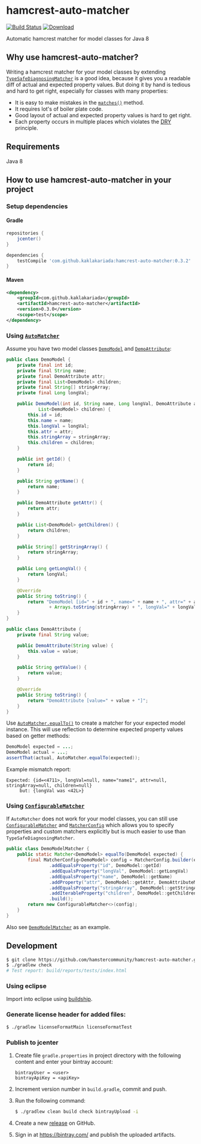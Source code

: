 # hamcrest-auto-matcher

[![Build Status](https://travis-ci.org/hamstercommunity/hamcrest-auto-matcher.svg?branch=master)](https://travis-ci.org/hamstercommunity/hamcrest-auto-matcher)
[![Download](https://api.bintray.com/packages/kaklakariada/maven/hamcrest-auto-matcher/images/download.svg)](https://bintray.com/kaklakariada/maven/hamcrest-auto-matcher/_latestVersion)

Automatic hamcrest matcher for model classes for Java 8

## Why use hamcrest-auto-matcher?

Writing a hamcrest matcher for your model classes by extending [`TypeSafeDiagnosingMatcher`](http://hamcrest.org/JavaHamcrest/javadoc/1.3/org/hamcrest/TypeSafeDiagnosingMatcher.html) is a good idea, because it gives you a readable diff of actual and expected property values. But doing it by hand is tedious and hard to get right, especially for classes with many properties:
* It is easy to make mistakes in the [`matches()`](http://hamcrest.org/JavaHamcrest/javadoc/1.3/org/hamcrest/TypeSafeDiagnosingMatcher.html#matches%28java.lang.Object%29) method.
* It requires lot's of boiler plate code.
* Good layout of actual and expected property values is hard to get right.
* Each property occurs in multiple places which violates the [DRY](https://en.wikipedia.org/wiki/Don't_repeat_yourself) principle.

## Requirements

Java 8

## How to use hamcrest-auto-matcher in your project

### Setup dependencies

#### Gradle
```groovy
repositories {
    jcenter()
}

dependencies {
    testCompile 'com.github.kaklakariada:hamcrest-auto-matcher:0.3.2'
}
```

#### Maven
```xml
<dependency>
    <groupId>com.github.kaklakariada</groupId>
    <artifactId>hamcrest-auto-matcher</artifactId>
    <version>0.3.0</version>
    <scope>test</scope>
</dependency>
```

### Using [`AutoMatcher`](src/main/java/com/github/hamstercommunity/matcher/auto/AutoMatcher.java)

Assume you have two model classes [`DemoModel`](src/test/java/com/github/hamstercommunity/matcher/model/DemoModel.java) and [`DemoAttribute`](src/test/java/com/github/hamstercommunity/matcher/model/DemoAttribute.java):

```java
public class DemoModel {
    private final int id;
    private final String name;
    private final DemoAttribute attr;
    private final List<DemoModel> children;
    private final String[] stringArray;
    private final Long longVal;

    public DemoModel(int id, String name, Long longVal, DemoAttribute attr, String[] stringArray,
            List<DemoModel> children) {
        this.id = id;
        this.name = name;
        this.longVal = longVal;
        this.attr = attr;
        this.stringArray = stringArray;
        this.children = children;
    }

    public int getId() {
        return id;
    }

    public String getName() {
        return name;
    }

    public DemoAttribute getAttr() {
        return attr;
    }

    public List<DemoModel> getChildren() {
        return children;
    }

    public String[] getStringArray() {
        return stringArray;
    }

    public Long getLongVal() {
        return longVal;
    }

    @Override
    public String toString() {
        return "DemoModel [id=" + id + ", name=" + name + ", attr=" + attr + ", children=" + children + ", stringArray="
                + Arrays.toString(stringArray) + ", longVal=" + longVal + "]";
    }
}

```

```java
public class DemoAttribute {
    private final String value;

    public DemoAttribute(String value) {
        this.value = value;
    }

    public String getValue() {
        return value;
    }

    @Override
    public String toString() {
        return "DemoAttribute [value=" + value + "]";
    }
}
```

Use [`AutoMatcher.equalTo()`](src/main/java/com/github/hamstercommunity/matcher/auto/AutoMatcher.java) to create a matcher for your expected model instance. This will use reflection to determine expected property values based on getter methods:

```java
DemoModel expected = ...;
DemoModel actual = ...;
assertThat(actual, AutoMatcher.equalTo(expected));
```

Example mismatch report:
```
Expected: {id=<4711>, longVal=null, name="name1", attr=null, stringArray=null, children=null}
     but: {longVal was <42L>}
```

### Using [`ConfigurableMatcher`](src/main/java/com/github/hamstercommunity/matcher/config/ConfigurableMatcher.java)
If `AutoMatcher` does not work for your model classes, you can still use [`ConfigurableMatcher`](src/main/java/com/github/hamstercommunity/matcher/config/ConfigurableMatcher.java) and [`MatcherConfig`](src/main/java/com/github/hamstercommunity/matcher/config/MatcherConfig.java) which allows you to specify properties and custom matchers explicitly but is much easier to use than `TypeSafeDiagnosingMatcher`.

```java
public class DemoModelMatcher {
    public static Matcher<DemoModel> equalTo(DemoModel expected) {
        final MatcherConfig<DemoModel> config = MatcherConfig.builder(expected)
                .addEqualsProperty("id", DemoModel::getId)
                .addEqualsProperty("longVal", DemoModel::getLongVal)
                .addEqualsProperty("name", DemoModel::getName)
                .addProperty("attr", DemoModel::getAttr, DemoAttributeMatcher::equalTo)
                .addEqualsProperty("stringArray", DemoModel::getStringArray)
                .addIterableProperty("children", DemoModel::getChildren, DemoModelMatcher::equalTo)
                .build();
        return new ConfigurableMatcher<>(config);
    }
}
```
Also see [`DemoModelMatcher`](src/test/java/com/github/hamstercommunity/matcher/model/DemoModelMatcher.java) as an example.

## Development

```bash
$ git clone https://github.com/hamstercommunity/hamcrest-auto-matcher.git
$ ./gradlew check
# Test report: build/reports/tests/index.html
```

### Using eclipse

Import into eclipse using [buildship](https://projects.eclipse.org/projects/tools.buildship).

### Generate license header for added files:

```bash
$ ./gradlew licenseFormatMain licenseFormatTest
```

### Publish to jcenter

1. Create file `gradle.properties` in project directory with the following content and enter your bintray account:

    ```properties
    bintrayUser = <user>
    bintrayApiKey = <apiKey>
    ```

2. Increment version number in `build.gradle`, commit and push.
3. Run the following command:

    ```bash
    $ ./gradlew clean build check bintrayUpload -i
    ```

4. Create a new [release](https://github.com/hamstercommunity/hamcrest-auto-matcher/releases) on GitHub.
5. Sign in at https://bintray.com/ and publish the uploaded artifacts.
